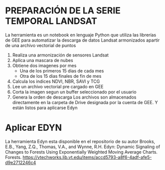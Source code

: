 # PREPARACIÓN DE LA SERIE TEMPORAL LANDSAT
La herramienta es un notebook en lenguaje Python que utiliza las librerías de GEE para automatizar la descarga de datos Landsat armonizados apartir de una archivo vectorial de puntos
1. Realiza una armonización de sensores Landsat
2. Aplica una mascara de nubes
3. Obtiene dos imagenes por mes
   * Una de los primeros 15 dias de cada mes
   * Otra de los 15 dias finales de fin de mes 
4. Calcula los indices NDVI, NBR, SAVI y TCG
5. Lee un archivo vectorial pre cargado en GEE
6. Corta la imagen segun un buffer seleccionado por el usuario
7. Genera la orden de descarga 
Los archivos son almacenados directamente en la carpeta de Drive designada por la cuenta de GEE.
Y están listos para aplicarse Edyn
# Aplicar EDYN
La herramienta Edyn esta disponible en el repositorio de su autor
Brooks, E.B., Yang, Z.Q., Thomas, V.A., and Wynne, R.H. Edyn: Dynamic Signaling of Changes to Forests Using Exponentially Weighted Moving Average Charts. Forests.
https://vtechworks.lib.vt.edu/items/accd5793-a8f6-4adf-afe5-d9e2712246c4

